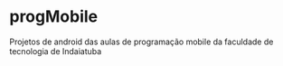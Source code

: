 # progMobile
Projetos de android das aulas de programação mobile da faculdade de tecnologia de Indaiatuba
